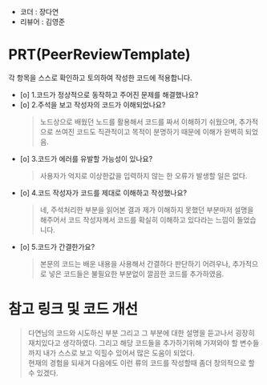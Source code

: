 - 코더 : 장다연
- 리뷰어 : 김영준


# PRT(PeerReviewTemplate)
각 항목을 스스로 확인하고 토의하여 작성한 코드에 적용합니다.
- [o] 1.코드가 정상적으로 동작하고 주어진 문제를 해결했나요?
- [o] 2.주석을 보고 작성자의 코드가 이해되었나요?
  > 노드상으로 배웠던 노드를 활용해서 코드를 짜서 이해하기 쉬웠으며, 추가적으로 쓰여진 코드도 직관적이고 목적이 분명하기 때문에 이해가 완벽히 되었음.
- [o] 3.코드가 에러를 유발할 가능성이 있나요?
  > 사용자가 억지로 이상한값을 입력하지 않는 한 오류가 발생할 일은 없다.
- [o] 4.코드 작성자가 코드를 제대로 이해하고 작성했나요?
  > 네, 주석처리한 부분을 읽어본 결과 제가 이해하지 못했던 부분마저 설명을 해주어서 코드 작성자께서 코드를 확실히 이해하고 있다라는 느낌이 들었습니다.
- [o] 5.코드가 간결한가요?
  > 본문의 코드는 배운 내용을 사용해서 간결하다 판단하기 어려우나, 추가적으로 넣은 코드들은 불필요한 부분없이 깔끔한 코드를 추가하였음.
  


# 참고 링크 및 코드 개선

> 다연님의 코드와 시도하신 부분 그리고 그 부분에 대한 설명을 듣고나서 굉장히 재치있다고 생각하였다. 
> 그리고 해당 코드들을 추가하기위해 가져와야 할 변수들까지 내가 스스로 보고 익힐수 있어서 많은 도움이 되었다.   
> 현재의 경험을 되새겨 다음에도 이런 류의 코드를 작성할때 좀더 창의적으로 할수 있겠다.